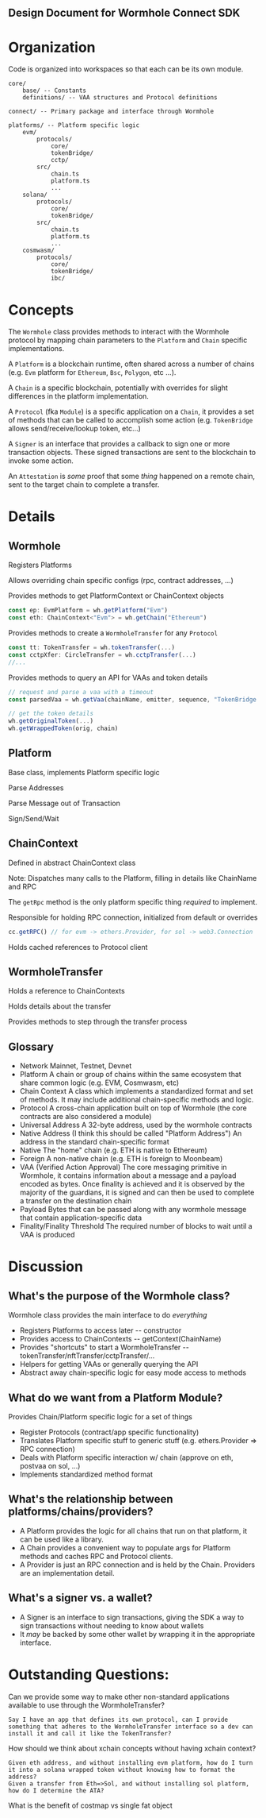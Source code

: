 Design Document for Wormhole Connect SDK
---------------------------------

# Organization

Code is organized into workspaces so that each can be its own module.

```
core/
    base/ -- Constants
    definitions/ -- VAA structures and Protocol definitions

connect/ -- Primary package and interface through Wormhole 

platforms/ -- Platform specific logic 
    evm/
        protocols/
            core/
            tokenBridge/
            cctp/
        src/
            chain.ts
            platform.ts
            ...
    solana/
        protocols/
            core/
            tokenBridge/
        src/
            chain.ts
            platform.ts
            ...
    cosmwasm/
        protocols/
            core/
            tokenBridge/
            ibc/
```

# Concepts

The `Wormhole` class provides methods to interact with the Wormhole protocol by mapping chain parameters to the `Platform` and `Chain` specific implementations.

A `Platform` is a blockchain runtime, often shared across a number of chains (e.g. `Evm` platform for `Ethereum`, `Bsc`, `Polygon`, etc ...). 

A `Chain` is a specific blockchain, potentially with overrides for slight differences in the platform implementation. 

A `Protocol` (fka `Module`) is a specific application on a `Chain`, it provides a set of methods that can be called to accomplish some action (e.g. `TokenBridge` allows send/receive/lookup token, etc...)

A `Signer` is an interface that provides a callback to sign one or more transaction objects. These signed transactions are sent to the blockchain to invoke some action.

An `Attestation` is _some_ proof that some _thing_ happened on a remote chain, sent to the target chain to complete a transfer.


# Details 

## Wormhole 

Registers Platforms

Allows overriding chain specific configs (rpc, contract addresses, ...)

Provides methods to get PlatformContext or ChainContext objects

```ts
const ep: EvmPlatform = wh.getPlatform("Evm")
const eth: ChainContext<"Evm"> = wh.getChain("Ethereum")
```

Provides methods to create a `WormholeTransfer` for any `Protocol`
```ts
const tt: TokenTransfer = wh.tokenTransfer(...)
const cctpXfer: CircleTransfer = wh.cctpTransfer(...)
//...
```

Provides methods to query an API for VAAs and token details
```ts
// request and parse a vaa with a timeout 
const parsedVaa = wh.getVaa(chainName, emitter, sequence, "TokenBridge:Transfer", 30*1000)

// get the token details 
wh.getOriginalToken(...)
wh.getWrappedToken(orig, chain)
```

## Platform

Base class, implements Platform specific logic

Parse Addresses

Parse Message out of Transaction

Sign/Send/Wait

## ChainContext

Defined in abstract ChainContext class

Note: Dispatches many calls to the Platform, filling in details like ChainName and RPC

The `getRpc` method is the only platform specific thing _required_ to implement.

Responsible for holding RPC connection, initialized from default or overrides
```ts
cc.getRPC() // for evm -> ethers.Provider, for sol -> web3.Connection
```

Holds cached references to Protocol client


## WormholeTransfer

Holds a reference to ChainContexts

Holds details about the transfer

Provides methods to step through the transfer process

## Glossary

- Network
    Mainnet, Testnet, Devnet
- Platform
    A chain or group of chains within the same ecosystem that share common logic (e.g. EVM, Cosmwasm, etc)
- Chain Context
    A class which implements a standardized format and set of methods. It may include additional chain-specific methods and logic.
- Protocol 
    A cross-chain application built on top of Wormhole (the core contracts are also considered a module)
- Universal Address
    A 32-byte address, used by the wormhole contracts
- Native Address (I think this should be called "Platform Address")
    An address in the standard chain-specific format
- Native
    The "home" chain (e.g. ETH is native to Ethereum)
- Foreign
    A non-native chain (e.g. ETH is foreign to Moonbeam)
- VAA (Verified Action Approval)
    The core messaging primitive in Wormhole, it contains information about a message and a payload encoded as bytes.  Once finality is achieved and it is observed by the majority of the guardians, it is signed and can then be used to complete a transfer on the destination chain
- Payload
    Bytes that can be passed along with any wormhole message that contain application-specific data
- Finality/Finality Threshold
    The required number of blocks to wait until a VAA is produced

# Discussion


## What's the purpose of the Wormhole class?

Wormhole class provides the main interface to do _everything_

- Registers Platforms to access later -- constructor
- Provides access to ChainContexts -- getContext(ChainName)
- Provides "shortcuts" to start a WormholeTransfer -- tokenTransfer/nftTransfer/cctpTransfer/...
- Helpers for getting VAAs or generally querying the API
- Abstract away chain-specific logic for easy mode access to methods

## What do we want from a Platform Module?

Provides Chain/Platform specific logic for a set of things

- Register Protocols (contract/app specific functionality)
- Translates Platform specific stuff to generic stuff (e.g. ethers.Provider => RPC connection)
- Deals with Platform specific interaction w/ chain (approve on eth, postvaa on sol, ...)
- Implements standardized method format

## What's the relationship between platforms/chains/providers?

- A Platform provides the logic for all chains that run on that platform, it can be used like a library.
- A Chain provides a convenient way to populate args for Platform methods and caches RPC and Protocol clients. 
- A Provider is just an RPC connection and is held by the Chain. Providers are an implementation detail.

## What's a signer vs. a wallet?

- A Signer is an interface to sign transactions, giving the SDK a way to sign transactions without needing to know about wallets
- It _may_ be backed by some other wallet by wrapping it in the appropriate interface. 




# Outstanding Questions: 

Can we provide some way to make other non-standard applications available to use through the WormholeTransfer?

    Say I have an app that defines its own protocol, can I provide something that adheres to the WormholeTransfer interface so a dev can install it and call it like the TokenTransfer?

How should we think about xchain concepts without having xchain context?

    Given eth address, and without installing evm platform, how do I turn it into a solana wrapped token without knowing how to format the address? 
    Given a transfer from Eth=>Sol, and without installing sol platform, how do I determine the ATA?


What is the benefit of costmap vs single fat object